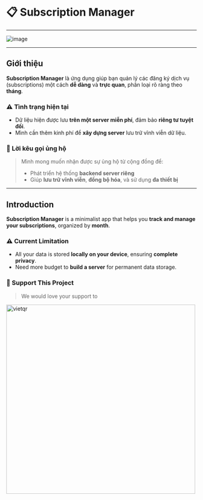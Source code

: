 # 📋 Subscription Manager
---
![image](https://github.com/user-attachments/assets/deba46f8-3028-42da-acd1-ad941b035fa6)

---

##  Giới thiệu

**Subscription Manager** là ứng dụng giúp bạn quản lý các đăng ký dịch vụ (subscriptions) một cách **dễ dàng** và **trực quan**, phân loại rõ ràng theo **tháng**.

### ⚠️ Tình trạng hiện tại

- Dữ liệu hiện được lưu **trên một server miễn phí**, đảm bảo **riêng tư tuyệt đối**.
- Mình cần thêm kinh phí để **xây dựng server** lưu trữ vĩnh viễn dữ liệu.

### 🙏 Lời kêu gọi ủng hộ

> Mình mong muốn nhận được sự ủng hộ từ cộng đồng để:
> - Phát triển hệ thống **backend server riêng**
> - Giúp **lưu trữ vĩnh viễn**, **đồng bộ hóa**, và sử dụng **đa thiết bị**

---

##  Introduction 

**Subscription Manager** is a minimalist app that helps you **track and manage your subscriptions**, organized by **month**.

### ⚠️ Current Limitation

- All your data is stored **locally on your device**, ensuring **complete privacy**.
- Need more budget to **build a server** for permanent data storage.

### 🙏 Support This Project

> We would love your support to

<img src="https://github.com/user-attachments/assets/7db97ae2-07ca-49b4-96a0-412b17877734" alt="vietqr" width="500" />

